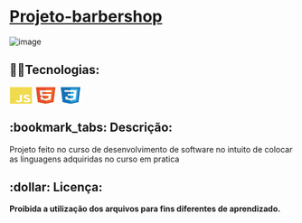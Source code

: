 # <a href="Barbeariapi.000.pe">Projeto-barbershop</a>

![image](https://github.com/joao-biondi/Projeto-BarberShop/assets/119629224/0ad042df-fe92-4bc5-ba48-1ab10310a801)

<div style="display: inline_block">
  <h2>🧑‍💻Tecnologias:</h2>
  <img align="center" alt="joao-Js" height="30" width="40" src="https://raw.githubusercontent.com/devicons/devicon/master/icons/javascript/javascript-plain.svg">
  <img align="center" alt="joao-HTML" height="30" width="40" src="https://raw.githubusercontent.com/devicons/devicon/master/icons/html5/html5-original.svg">
  <img align="center" alt="joao-CSS" height="30" width="40" src="https://raw.githubusercontent.com/devicons/devicon/master/icons/css3/css3-original.svg">
</div>

<h2>:bookmark_tabs: Descrição:</h2>
<p>Projeto feito no curso de desenvolvimento de software no intuito de colocar as linguagens adquiridas no curso em pratica </p>


<h2>:dollar: Licença:</h2>
<b>Proibida a utilização dos arquivos para fins diferentes de aprendizado.</b>

